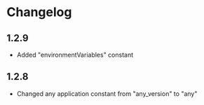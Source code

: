 Changelog
=========

1.2.9
-----

* Added "environmentVariables" constant

1.2.8
-----
 
* Changed any application constant from "any_version" to "any"


